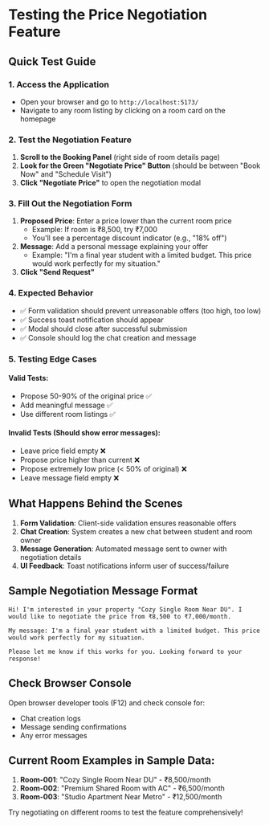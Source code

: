 # Testing the Price Negotiation Feature

## Quick Test Guide

### 1. Access the Application
- Open your browser and go to `http://localhost:5173/`
- Navigate to any room listing by clicking on a room card on the homepage

### 2. Test the Negotiation Feature
1. **Scroll to the Booking Panel** (right side of room details page)
2. **Look for the Green "Negotiate Price" Button** (should be between "Book Now" and "Schedule Visit")
3. **Click "Negotiate Price"** to open the negotiation modal

### 3. Fill Out the Negotiation Form
1. **Proposed Price**: Enter a price lower than the current room price
   - Example: If room is ₹8,500, try ₹7,000
   - You'll see a percentage discount indicator (e.g., "18% off")
2. **Message**: Add a personal message explaining your offer
   - Example: "I'm a final year student with a limited budget. This price would work perfectly for my situation."
3. **Click "Send Request"**

### 4. Expected Behavior
- ✅ Form validation should prevent unreasonable offers (too high, too low)
- ✅ Success toast notification should appear
- ✅ Modal should close after successful submission
- ✅ Console should log the chat creation and message

### 5. Testing Edge Cases

#### Valid Tests:
- Propose 50-90% of the original price ✅
- Add meaningful message ✅
- Use different room listings ✅

#### Invalid Tests (Should show error messages):
- Leave price field empty ❌
- Propose price higher than current ❌
- Propose extremely low price (< 50% of original) ❌
- Leave message field empty ❌

## What Happens Behind the Scenes

1. **Form Validation**: Client-side validation ensures reasonable offers
2. **Chat Creation**: System creates a new chat between student and room owner
3. **Message Generation**: Automated message sent to owner with negotiation details
4. **UI Feedback**: Toast notifications inform user of success/failure

## Sample Negotiation Message Format
```
Hi! I'm interested in your property "Cozy Single Room Near DU". I would like to negotiate the price from ₹8,500 to ₹7,000/month.

My message: I'm a final year student with a limited budget. This price would work perfectly for my situation.

Please let me know if this works for you. Looking forward to your response!
```

## Check Browser Console
Open browser developer tools (F12) and check console for:
- Chat creation logs
- Message sending confirmations
- Any error messages

## Current Room Examples in Sample Data:
1. **Room-001**: "Cozy Single Room Near DU" - ₹8,500/month
2. **Room-002**: "Premium Shared Room with AC" - ₹6,500/month
3. **Room-003**: "Studio Apartment Near Metro" - ₹12,500/month

Try negotiating on different rooms to test the feature comprehensively!
